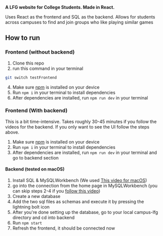 **A LFG website for College Students. Made in React.**

Uses React as the frontend and SQL as the backend. Allows for students across campuses to find and join groups who like playing similar games

## How to run

### Frontend (without backend)
1. Clone this repo
2. run this command in your terminal
```bash
git switch testFrontend
```
4. Make sure [npm](https://nodejs.org/en/download/package-manager) is installed on your device
5. Run `npm i` in your terminal to install dependencies
6. After dependencies are installed, run `npm run dev` in your terminal


### Frontend (With backend)
This is a bit time-intensive. Takes roughly 30-45 minutes if you follow the videos for the backend. If you only want to see the UI follow the steps above.
1. Make sure [npm](https://nodejs.org/en/download/package-manager) is installed on your device
2. Run `npm i` in your terminal to install dependencies
3. After dependencies are installed, run `npm run dev` in your terminal and go to backend section

#### Backend (tested on macOS)
1. Install SQL & MySQLWorkbench (We used [This video for macOS](https://www.youtube.com/watch?v=3BFxALltQaM))
2. go into the connection from the home page in MySQLWorkbench (you can skip steps 2-4 if you [follow this video](https://youtu.be/wgRwITQHszU?si=jVjhFsbzbrpLGmU4&t=398))
3. Create a new database
4. Add the two sql files as schemas and execute it by pressing the lightning bolt icon
5. After you're done setting up the database, go to your local campus-lfg directory and cd into backend
6. Run `npm start`
7. Refresh the frontend, it should be connected now
